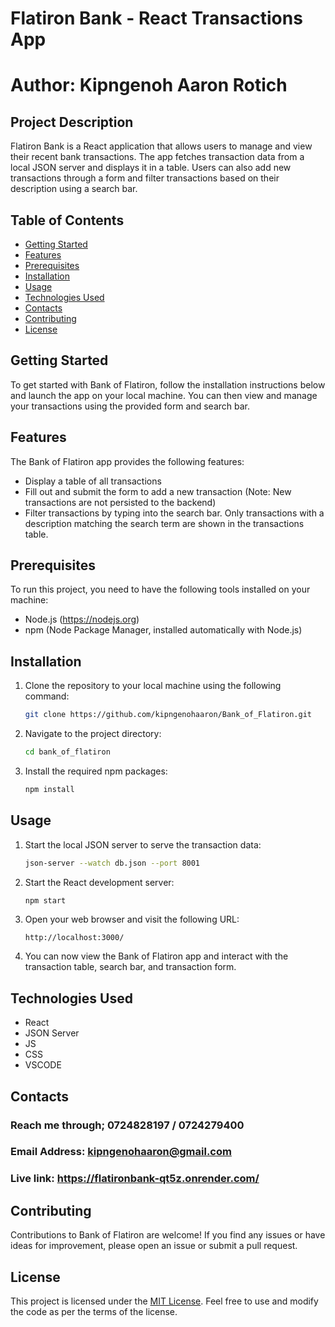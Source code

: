 # Flatiron Bank - React Transactions App

# Author: Kipngenoh Aaron Rotich

## Project Description

Flatiron Bank is a React application that allows users to manage and view their recent bank transactions. The app fetches transaction data from a local JSON server and displays it in a table. Users can also add new transactions through a form and filter transactions based on their description using a search bar.

## Table of Contents

- [Getting Started](#getting-started)
- [Features](#features)
- [Prerequisites](#prerequisites)
- [Installation](#installation)
- [Usage](#usage)
- [Technologies Used](#technologies-used)
- [Contacts](#contacts)
- [Contributing](#contributing)
- [License](#license)

## Getting Started

To get started with Bank of Flatiron, follow the installation instructions below and launch the app on your local machine. You can then view and manage your transactions using the provided form and search bar.

## Features

The Bank of Flatiron app provides the following features:

- Display a table of all transactions
- Fill out and submit the form to add a new transaction (Note: New transactions are not persisted to the backend)
- Filter transactions by typing into the search bar. Only transactions with a description matching the search term are shown in the transactions table.

## Prerequisites

To run this project, you need to have the following tools installed on your machine:

- Node.js (https://nodejs.org)
- npm (Node Package Manager, installed automatically with Node.js)

## Installation

1. Clone the repository to your local machine using the following command:

   ```bash
   git clone https://github.com/kipngenohaaron/Bank_of_Flatiron.git
   ```

2. Navigate to the project directory:

   ```bash
   cd bank_of_flatiron
   ```

3. Install the required npm packages:

   ```bash
   npm install
   ```

## Usage

1. Start the local JSON server to serve the transaction data:

   ```bash
   json-server --watch db.json --port 8001
   ```

2. Start the React development server:

   ```bash
   npm start
   ```

3. Open your web browser and visit the following URL:

   ```plaintext
   http://localhost:3000/
   ```

4. You can now view the Bank of Flatiron app and interact with the transaction table, search bar, and transaction form.

## Technologies Used

- React
- JSON Server
- JS
- CSS
- VSCODE

## Contacts
### Reach me through; 0724828197 / 0724279400 
### Email Address: kipngenohaaron@gmail.com
### Live link: https://flatironbank-qt5z.onrender.com/
## Contributing

Contributions to Bank of Flatiron are welcome! If you find any issues or have ideas for improvement, please open an issue or submit a pull request.

## License

This project is licensed under the [MIT License](LICENSE). Feel free to use and modify the code as per the terms of the license.
